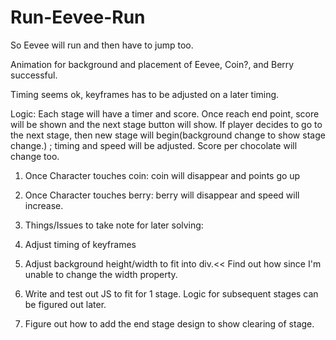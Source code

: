 # Run-Eevee-Run

So Eevee will run and then have to jump too. 

Animation for background and placement of Eevee, Coin?, and Berry successful.

Timing seems ok, keyframes has to be adjusted on a later timing.

Logic: Each stage will have a timer and score. Once reach end point, score will be shown and the next stage button will show. If player decides to go to the next stage, then new stage will begin(background change to show stage change.) ; timing and speed will be adjusted. Score per chocolate will change too.

1. Once Character touches coin: coin will disappear and points go up

2. Once Character touches berry: berry will disappear and speed will increase.

3. Things/Issues to take note for later solving:

4. Adjust timing of keyframes

5. Adjust background height/width to fit into div.<< Find out how since I'm unable to change the width property.

6. Write and test out JS to fit for 1 stage. Logic for subsequent stages can be figured out later.

7. Figure out how to add the end stage design to show clearing of stage.

